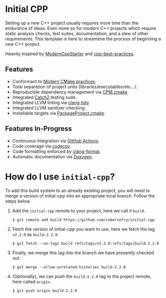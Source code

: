 
# Initial CPP

Setting up a new C++ project usually requires more time than the endurance of ideas. Even more so for modern C++ projects which require static analysis checks, test suites, documentation, and a slew of other requirements. This template is here to streamline the process of beginning a new C++ project.

Heavily inspired by [ModernCppStarter](https://github.com/TheLartians/ModernCppStarter) and [cpp-best-practices](https://github.com/cpp-best-practices).

## Features

* Conformant to [Modern CMake practices](https://github.com/TheLartians/ModernCppStarter).
* Total separation of project units (libraries/executables/etc...).
* Reproducible dependency management via [CPM.cmake](https://github.com/cpm-cmake/CPM.cmake).
* Integrated [Catch2](https://github.com/catchorg/Catch2) testing suite.
* Integrated LLVM linting via [clang-tidy](https://clang.llvm.org/extra/clang-tidy/).
* Integrated LLVM sanitizer checking.
* Installable targets via [PackageProject.cmake](https://github.com/TheLartians/PackageProject.cmake).

## Features In-Progress

* Continuous integration via [GitHub Actions](https://help.github.com/en/actions/).
* Code coverage via [codecov](https://codecov.io/).
* Code formatting enforced by [clang-format](https://clang.llvm.org/docs/ClangFormat.html).
* Automatic documentation via [Doxygen](https://www.doxygen.nl/).

# How do I use `initial-cpp`?

To add this build system to an already existing project, you will need to merge a version of initial-cpp into an appropriate local branch. Follow the steps below.

1. Add the `initial-cpp` remote to your project, here we call it `build`.
    ```
    $ git remote add build https://github.com/robertefry/initial-cpp
    ```

2. Fetch the version of initial-cpp you want to use, here we fetch the tag `v2.2.0` as `build-2.2.0`.
    ```
    $ git fetch --no-tags build refs/tags/v2.2.0:refs/tags/build-2.2.0
    ```

3. Finally, we merge this tag into the branch we have presently checked out.
    ```
    $ git merge --allow-unrelated-histories build-2.2.0
    ```

4. (Optionally), we can push the `build-2.2.0` tag to the project remote, here called `origin`.
    ```
    $ git push origin build-2.2.0
    ```
